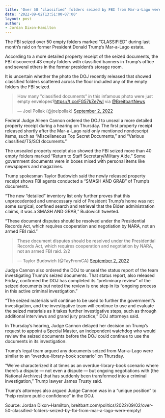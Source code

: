 ```yaml
---
title: 'Over 50 ‘classified’ folders seized by FBI from Mar-a-Lago were empty'
date: '2022-09-02T13:51:00-07:00'
layout: post
author:
- Jordan Dixon-Hamilton
---
```


The FBI seized over 50 empty folders marked “CLASSIFIED” during last month’s raid on former President Donald Trump’s Mar-a-Lago estate.

According to a more detailed property receipt of the seized documents, the FBI discovered 43 empty folders with classified banners in Trump’s office and several others in the former president’s storage room.

It is uncertain whether the photo the DOJ recently released that showed classified folders scattered across the floor included any of the empty folders the FBI seized.

<blockquote class="twitter-tweet"><p lang="en" dir="ltr">How many &quot;classified documents&quot; in this infamous photo were just empty envelopes?<a href="https://t.co/FG57kZe7wI">https://t.co/FG57kZe7wI</a> via <a href="https://twitter.com/BreitbartNews?ref_src=twsrc%5Etfw">@BreitbartNews</a></p>&mdash; Joel Pollak (@joelpollak) <a href="https://twitter.com/joelpollak/status/1565830863434104833?ref_src=twsrc%5Etfw">September 2, 2022</a></blockquote>

Federal Judge Aileen Cannon ordered the DOJ to unseal a more detailed property receipt during a hearing on Thursday. The first property receipt released shortly after the Mar-a-Lago raid only mentioned nondescript items, such as “Miscellaneous Top Secret Documents,” and “Various classified/TS/SCI documents.”

The unsealed property receipt also showed the FBI seized more than 40 empty folders marked “Return to Staff Secretary/Military Aide.” Some government documents were in boxes mixed with personal items like newspapers and magazines.

Trump spokesman Taylor Budowich said the newly released property receipt shows FBI agents conducted a “SMASH AND GRAB” of Trump’s documents.

“The new “detailed” inventory list only further proves that this unprecedented and unnecessary raid of President Trump’s home was not some surgical, confined search and retrieval that the Biden administration claims, it was a SMASH AND GRAB,” Budowich tweeted.

“These document disputes should be resolved under the Presidential Records Act, which requires cooperation and negotiation by NARA, not an armed FBI raid.”

<blockquote class="twitter-tweet"><p lang="en" dir="ltr">These document disputes should be resolved under the Presidential Records Act, which requires cooperation and negotiation by NARA, not an armed FBI raid. 2/2</p>&mdash; Taylor Budowich (@TayFromCA) <a href="https://twitter.com/TayFromCA/status/1565734581436723201?ref_src=twsrc%5Etfw">September 2, 2022</a></blockquote> <script async src="https://platform.twitter.com/widgets.js" charset="utf-8"></script>

Judge Cannon also ordered the DOJ to unseal the status report of the team investigating Trump’s seized documents. That status report, also released Friday, confirmed the DOJ has completed its “preliminary review” of the seized documents but noted the review is one step in its “ongoing process in this active criminal investigation.”

“The seized materials will continue to be used to further the government’s investigation, and the investigative team will continue to use and evaluate the seized materials as it takes further investigative steps, such as through additional interviews and grand jury practice,” DOJ attorneys said.

In Thursday’s hearing, Judge Cannon delayed her decision on Trump’s request to appoint a Special Master, an independent watchdog who would review the seized documents before the DOJ could continue to use the documents in its investigation.

Trump’s legal team argued any documents seized from Mar-a-Lago were similar to an “overdue-library-book scenario” on Thursday.

“We’ve characterized it at times as an overdue-library-book scenario where there’s a dispute — not even a dispute — but ongoing negotiations with \[the National Archives\] that has suddenly been transformed into a criminal investigation,” Trump lawyer James Trusty said.

Trump’s attorneys also argued Judge Cannon was in a “unique position” to “help restore public confidence” in the DOJ.

Source: Jordan Dixon-Hamilton, breitbart.com/politics/2022/09/02/over-50-classified-folders-seized-by-fbi-from-mar-a-lago-were-empty/
